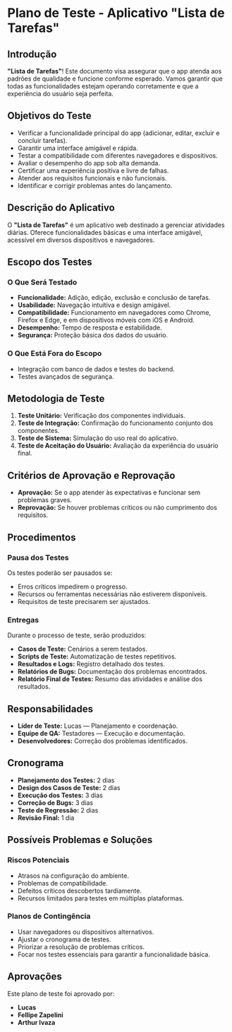 # Plano de Teste - Aplicativo "Lista de Tarefas"

## Introdução

**"Lista de Tarefas"**! Este documento visa assegurar que o app atenda aos padrões de qualidade e funcione conforme esperado. Vamos garantir que todas as funcionalidades estejam operando corretamente e que a experiência do usuário seja perfeita.

## Objetivos do Teste

- Verificar a funcionalidade principal do app (adicionar, editar, excluir e concluir tarefas).
- Garantir uma interface amigável e rápida.
- Testar a compatibilidade com diferentes navegadores e dispositivos.
- Avaliar o desempenho do app sob alta demanda.
- Certificar uma experiência positiva e livre de falhas.
- Atender aos requisitos funcionais e não funcionais.
- Identificar e corrigir problemas antes do lançamento.

## Descrição do Aplicativo

O **"Lista de Tarefas"** é um aplicativo web destinado a gerenciar atividades diárias. Oferece funcionalidades básicas e uma interface amigável, acessível em diversos dispositivos e navegadores.

## Escopo dos Testes

### O Que Será Testado

- **Funcionalidade:** Adição, edição, exclusão e conclusão de tarefas.
- **Usabilidade:** Navegação intuitiva e design amigável.
- **Compatibilidade:** Funcionamento em navegadores como Chrome, Firefox e Edge, e em dispositivos móveis com iOS e Android.
- **Desempenho:** Tempo de resposta e estabilidade.
- **Segurança:** Proteção básica dos dados do usuário.

### O Que Está Fora do Escopo

- Integração com banco de dados e testes do backend.
- Testes avançados de segurança.

## Metodologia de Teste

1. **Teste Unitário:** Verificação dos componentes individuais.
2. **Teste de Integração:** Confirmação do funcionamento conjunto dos componentes.
3. **Teste de Sistema:** Simulação do uso real do aplicativo.
4. **Teste de Aceitação do Usuário:** Avaliação da experiência do usuário final.

## Critérios de Aprovação e Reprovação

- **Aprovação:** Se o app atender às expectativas e funcionar sem problemas graves.
- **Reprovação:** Se houver problemas críticos ou não cumprimento dos requisitos.

## Procedimentos

### Pausa dos Testes

Os testes poderão ser pausados se:

- Erros críticos impedirem o progresso.
- Recursos ou ferramentas necessárias não estiverem disponíveis.
- Requisitos de teste precisarem ser ajustados.

### Entregas

Durante o processo de teste, serão produzidos:

- **Casos de Teste:** Cenários a serem testados.
- **Scripts de Teste:** Automatização de testes repetitivos.
- **Resultados e Logs:** Registro detalhado dos testes.
- **Relatórios de Bugs:** Documentação dos problemas encontrados.
- **Relatório Final de Testes:** Resumo das atividades e análise dos resultados.

## Responsabilidades

- **Líder de Teste:** Lucas — Planejamento e coordenação.
- **Equipe de QA:** Testadores — Execução e documentação.
- **Desenvolvedores:** Correção dos problemas identificados.

## Cronograma

- **Planejamento dos Testes:** 2 dias
- **Design dos Casos de Teste:** 2 dias
- **Execução dos Testes:** 3 dias
- **Correção de Bugs:** 3 dias
- **Teste de Regressão:** 2 dias
- **Revisão Final:** 1 dia

## Possíveis Problemas e Soluções

### Riscos Potenciais

- Atrasos na configuração do ambiente.
- Problemas de compatibilidade.
- Defeitos críticos descobertos tardiamente.
- Recursos limitados para testes em múltiplas plataformas.

### Planos de Contingência

- Usar navegadores ou dispositivos alternativos.
- Ajustar o cronograma de testes.
- Priorizar a resolução de problemas críticos.
- Focar nos testes essenciais para garantir a funcionalidade básica.

## Aprovações

Este plano de teste foi aprovado por:

- **Lucas**
- **Fellipe Zapelini**
- **Arthur Ivaza**
